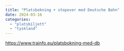 ```yaml
---
title: "Platsbokning + stopover med Deutsche Bahn"
date: 2024-03-16
categories: 
  - "platsbiljett"
  - "tyskland"
---
```


https://www.trainfo.eu/platsbokning-med-db
